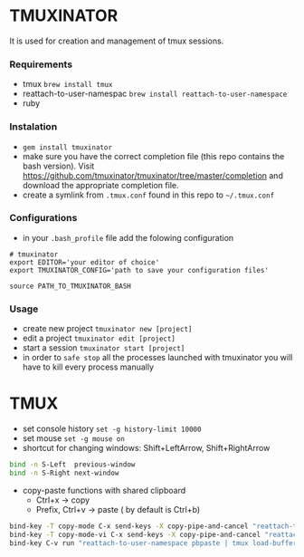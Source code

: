 # TMUXINATOR

It is used for creation and management of tmux sessions.

### Requirements
- tmux `brew install tmux`
- reattach-to-user-namespac `brew install reattach-to-user-namespace`
- ruby

### Instalation
- `gem install tmuxinator`
- make sure you have the correct completion file (this repo contains the bash version). Visit 
https://github.com/tmuxinator/tmuxinator/tree/master/completion and download the appropriate completion file.
- create a symlink from `.tmux.conf` found in this repo to `~/.tmux.conf`

### Configurations
- in your `.bash_profile` file add the folowing configuration
```
# tmuxinator
export EDITOR='your editor of choice'
export TMUXINATOR_CONFIG='path to save your configuration files'

source PATH_TO_TMUXINATOR_BASH
```

### Usage
- create new project `tmuxinator new [project]`
- edit a project `tmuxinator edit [project]`
- start a session `tmuxinator start [project]`
- in order to `safe stop` all the processes launched with tmuxinator you will have to kill every process
manually

# TMUX
- set console history `set -g history-limit 10000`
- set mouse `set -g mouse on`
- shortcut for changing windows: Shift+LeftArrow, Shift+RightArrow 
```bash
bind -n S-Left  previous-window 
bind -n S-Right next-window
```
- copy-paste functions with shared clipboard
  - Ctrl+x -> copy
  - Prefix, Ctrl+v -> paste (<prefix> by default is Ctrl+b)
```bash
bind-key -T copy-mode C-x send-keys -X copy-pipe-and-cancel "reattach-to-user-namespace pbcopy"
bind-key -T copy-mode-vi C-x send-keys -X copy-pipe-and-cancel "reattach-to-user-namespace pbcopy"
bind-key C-v run "reattach-to-user-namespace pbpaste | tmux load-buffer - && tmux paste-buffer"
```
